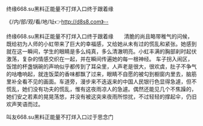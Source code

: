终缘668.su黑料正能量不打烊入口终于跟着缘

《/内/部/观/看/地/址👉http://d8s8.com》--

终缘668.su黑料正能量不打烊入口终于跟着缘　　清脆的尚且略带稚气的问候，既给初为人师的小虹带来了巨大的幸福感，又给她从未有过的慌乱和紧张。她感到就在这一瞬间，学生的眼睛是多么纯真，多么清澈明亮。小虹丰满的胸部刹时起伏激荡，复杂的情感交织在一起，并在瞬间传遍她的每一根神经。
车子拐入闹区，饭馆的杯盏锅碗的声响似乎都传到了耳朵里，人声老是很大，很欢虞，肚子不争气的咕噜响起，就连饭菜的香味都飘了过来，眼睛不自愿的被勾到橱窗内里去，脑筋里补全看不见的画面。车道旁，漫步来不迭返来的中国人民银行色显得急遽，但不慌乱，她们没有功夫的慌乱，惟有这夜雨凉人的急遽。偶然还能见几个不焦躁的，她们安之若素的晃晃荡悠，并没有被这突来夜雨所惊扰，不过轻轻的撑起伞，仍旧欢声笑语而过。





叫友668.su黑料正能量不打烊入口过于思念门

